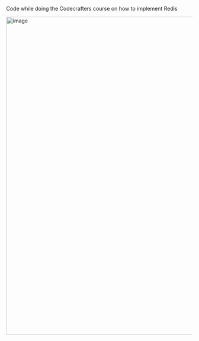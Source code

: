 Code while doing the Codecrafters course on how to implement Redis

<img width="1462" height="859" alt="image" src="https://github.com/user-attachments/assets/0f9a65f7-23cd-4302-87bb-740ff4cf7d47" />
